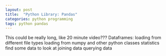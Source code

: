 ```yaml
---
layout: post
title:  "Python Library: Pandas"
categories: python programming
tags: python pandas
---
```


This could be really long, like 20 minute video???
Dataframes:
loading from different file types
loading from numpy and other python classes
statistics
find some data to look at
joining data
querying data